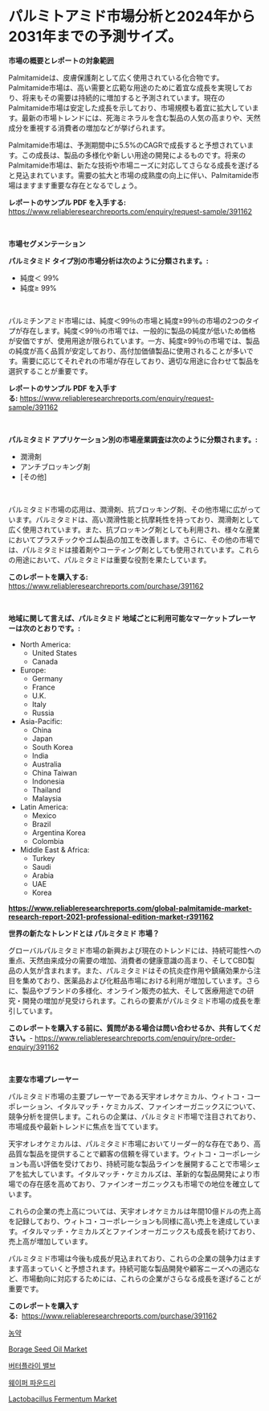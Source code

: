 <p><h1>パルミトアミド市場分析と2024年から2031年までの予測サイズ。</h1></p><p><strong>市場の概要とレポートの対象範囲</strong></p>
<p><p>Palmitamideは、皮膚保護剤として広く使用されている化合物です。Palmitamide市場は、高い需要と広範な用途のために着宜な成長を実現しており、将来もその需要は持続的に増加すると予測されています。現在のPalmitamide市場は安定した成長を示しており、市場規模も着宜に拡大しています。最新の市場トレンドには、死海ミネラルを含む製品の人気の高まりや、天然成分を重視する消費者の増加などが挙げられます。</p><p>Palmitamide市場は、予測期間中に5.5%のCAGRで成長すると予想されています。この成長は、製品の多様化や新しい用途の開発によるものです。将来のPalmitamide市場は、新たな技術や市場ニーズに対応してさらなる成長を遂げると見込まれています。需要の拡大と市場の成熟度の向上に伴い、Palmitamide市場はますます重要な存在となるでしょう。</p></p>
<p><strong>レポートのサンプル PDF を入手する:</strong> <a href="https://www.reliableresearchreports.com/enquiry/request-sample/391162">https://www.reliableresearchreports.com/enquiry/request-sample/391162</a></p>
<p>&nbsp;</p>
<p><strong>市場セグメンテーション</strong></p>
<p><strong>パルミタミド タイプ別の市場分析は次のように分類されます。:</strong></p>
<p><ul><li>純度＜ 99%</li><li>純度≥ 99%</li></ul></p>
<p>&nbsp;</p>
<p><p>パルミチンアミド市場には、純度＜99％の市場と純度≥99％の市場の2つのタイプが存在します。純度＜99％の市場では、一般的に製品の純度が低いため価格が安価ですが、使用用途が限られています。一方、純度≥99％の市場では、製品の純度が高く品質が安定しており、高付加価値製品に使用されることが多いです。需要に応じてそれぞれの市場が存在しており、適切な用途に合わせて製品を選択することが重要です。</p></p>
<p><strong>レポートのサンプル PDF を入手する:</strong>&nbsp;<a href="https://www.reliableresearchreports.com/enquiry/request-sample/391162">https://www.reliableresearchreports.com/enquiry/request-sample/391162</a></p>
<p>&nbsp;</p>
<p><strong> パルミタミド アプリケーション別の市場産業調査は次のように分類されます。:</strong></p>
<p><ul><li>潤滑剤</li><li>アンチブロッキング剤</li><li>[その他]</li></ul></p>
<p>&nbsp;</p>
<p><p>パルミタミド市場の応用は、潤滑剤、抗ブロッキング剤、その他市場に広がっています。パルミタミドは、高い潤滑性能と抗摩耗性を持っており、潤滑剤として広く使用されています。また、抗ブロッキング剤としても利用され、様々な産業においてプラスチックやゴム製品の加工を改善します。さらに、その他の市場では、パルミタミドは接着剤やコーティング剤としても使用されています。これらの用途において、パルミタミドは重要な役割を果たしています。</p></p>
<p><strong>このレポートを購入する:</strong>&nbsp; <a href="https://www.reliableresearchreports.com/purchase/391162">https://www.reliableresearchreports.com/purchase/391162</a></p>
<p>&nbsp;</p>
<p><strong>地域に関して言えば、パルミタミド 地域ごとに利用可能なマーケットプレーヤーは次のとおりです。:</strong></p>
<p><ul>
    <li>
        North America:
        <ul>
            <li>United States</li>
            <li>Canada</li>
        </ul>
    </li>
    <li>
        Europe:
        <ul>
            <li>Germany</li>
            <li>France</li>
            <li>U.K.</li>
            <li>Italy</li>
            <li>Russia</li>
        </ul>
    </li>
    <li>
        Asia-Pacific:
        <ul>
            <li>China</li>
            <li>Japan</li>
            <li>South Korea</li>
            <li>India</li>
            <li>Australia</li>
            <li>China Taiwan</li>
            <li>Indonesia</li>
            <li>Thailand</li>
            <li>Malaysia</li>
        </ul>
    </li>
    <li>
        Latin America:
        <ul>
            <li>Mexico</li>
            <li>Brazil</li>
            <li>Argentina Korea</li>
            <li>Colombia</li>
        </ul>
    </li>
    <li>
        Middle East & Africa:
        <ul>
            <li>Turkey</li>
            <li>Saudi</li>
            <li>Arabia</li>
            <li>UAE</li>
            <li>Korea</li>
        </ul>
    </li>
    </ul></p>
<p><strong><a href="https://www.reliableresearchreports.com/global-palmitamide-market-research-report-2021-professional-edition-market-r391162">https://www.reliableresearchreports.com/global-palmitamide-market-research-report-2021-professional-edition-market-r391162</a></strong>&nbsp;</p>
<p><strong>世界の新たなトレンドとは パルミタミド 市場？</strong></p>
<p><p>グローバルパルミタミド市場の新興および現在のトレンドには、持続可能性への重点、天然由来成分の需要の増加、消費者の健康意識の高まり、そしてCBD製品の人気が含まれます。また、パルミタミドはその抗炎症作用や鎮痛効果から注目を集めており、医薬品および化粧品市場における利用が増加しています。さらに、製品やブランドの多様化、オンライン販売の拡大、そして医療用途での研究・開発の増加が見受けられます。これらの要素がパルミタミド市場の成長を牽引しています。</p></p>
<p><strong>このレポートを購入する前に、質問がある場合は問い合わせるか、共有してください。</strong>- <a href="https://www.reliableresearchreports.com/enquiry/pre-order-enquiry/391162">https://www.reliableresearchreports.com/enquiry/pre-order-enquiry/391162</a></p>
<p>&nbsp;</p>
<p><strong>主要な市場プレーヤー</strong></p>
<p><p>パルミタミド市場の主要プレーヤーである天宇オレオケミカル、ウィトコ・コーポレーション、イタルマッチ・ケミカルズ、ファインオーガニックスについて、競争分析を提供します。これらの企業は、パルミタミド市場で注目されており、市場成長や最新トレンドに焦点を当てています。</p><p>天宇オレオケミカルは、パルミタミド市場においてリーダー的な存在であり、高品質な製品を提供することで顧客の信頼を得ています。ウィトコ・コーポレーションも高い評価を受けており、持続可能な製品ラインを展開することで市場シェアを拡大しています。イタルマッチ・ケミカルズは、革新的な製品開発により市場での存在感を高めており、ファインオーガニックスも市場での地位を確立しています。</p><p>これらの企業の売上高については、天宇オレオケミカルは年間10億ドルの売上高を記録しており、ウィトコ・コーポレーションも同様に高い売上を達成しています。イタルマッチ・ケミカルズとファインオーガニックスも成長を続けており、売上高が増加しています。</p><p>パルミタミド市場は今後も成長が見込まれており、これらの企業の競争力はますます高まっていくと予想されます。持続可能な製品開発や顧客ニーズへの適応など、市場動向に対応するためには、これらの企業がさらなる成長を遂げることが重要です。</p></p>
<p><strong>このレポートを購入する:</strong>&nbsp;&nbsp;<a href="https://www.reliableresearchreports.com/purchase/391162">https://www.reliableresearchreports.com/purchase/391162</a></p>
<p><p><a href="https://github.com/vseigx30c9a1j/Market-Research-Report-List-1/blob/main/683125017208.md">농약</a></p><p><a href="https://github.com/CliffMedina6/Market-Research-Report-List-4/blob/main/borage-seed-oil-market.md">Borage Seed Oil Market</a></p><p><a href="https://github.com/plelbej847484502/Market-Research-Report-List-1/blob/main/919812117207.md">버터플라이 밸브</a></p><p><a href="https://medium.com/@kelsiorphy/%EC%99%80%ED%8D%BC-%ED%8C%8C%EC%9A%B4%EB%93%9C%EB%A6%AC-%EC%8B%9C%EC%9E%A5-%EA%B7%9C%EB%AA%A8-cagr-%ED%8A%B8%EB%A0%8C%EB%93%9C-2024-2030-6a04a31d5dc6">웨이퍼 파운드리</a></p><p><a href="https://github.com/provorikovar/Market-Research-Report-List-3/blob/main/lactobacillus-fermentum-market.md">Lactobacillus Fermentum Market</a></p></p>